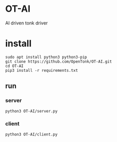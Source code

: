 # OT-AI
AI driven tonk driver

# install
```
sudo apt install python3 python3-pip
git clone https://github.com/OpenTonk/OT-AI.git
cd OT-AI
pip3 install -r requirements.txt
```

## run
### server
```
python3 OT-AI/server.py
```
### client
```
python3 OT-AI/client.py
```